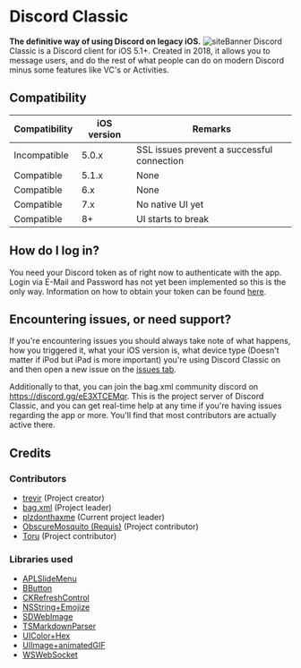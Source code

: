 # Discord Classic
**The definitive way of using Discord on legacy iOS.**
![siteBanner](https://github.com/user-attachments/assets/ea272fc6-c230-4579-a81c-a8e28d941ace)
Discord Classic is a Discord client for iOS 5.1+. Created in 2018, it allows you to message users, and do the rest of what people can do on modern Discord minus some features like VC's or Activities.

## Compatibility
| Compatibility  | iOS version | Remarks |
| ------------- | ------------- | ------------- |
| Incompatible  | 5.0.x  | SSL issues prevent a successful connection |
| Compatible  | 5.1.x  | None |
| Compatible  | 6.x  | None |
| Compatible  | 7.x  | No native UI yet |
| Compatible  | 8+  | UI starts to break |

## How do I log in?
You need your Discord token as of right now to authenticate with the app. Login via E-Mail and Password has not yet been implemented so this is the only way. Information on how to obtain your token can be found [here](https://www.youtube.com/watch?v=LnBnm_tZlyU).

## Encountering issues, or need support?
If you're encountering issues you should always take note of what happens, how you triggered it, what your iOS version is, what device type (Doesn't matter if iPod but iPad is more important) you're using Discord Classic on and then open a new issue on the [issues tab](https://github.com/bag-xml/Discord-Classic/issues).

Additionally to that, you can join the bag.xml community discord on https://discord.gg/eE3XTCEMqr. This is the project server of Discord Classic, and you can get real-time help at any time if you're having issues regarding the app or more. You'll find that most contributors are actually active there.

## Credits
### Contributors
- [trevir](https://github.com/trev3d) (Project creator)
- [bag.xml](https://github.com/bag-xml) (Project leader)
- [plzdonthaxme](https://github.com/justtryingthingsout) (Current project leader)
- [ObscureMosquito (Requis)](https://github.com/ObscureMosquito) (Project contributor)
- [Toru](https://github.com/ToruTheRedFox) (Project contributor)

### Libraries used
- [APLSlideMenu](https://github.com/apploft/APLSlideMenu)
- [BButton](https://github.com/mattlawer/BButton)
- [CKRefreshControl](https://github.com/instructure/CKRefreshControl)
- [NSString+Emojize](https://github.com/diy/nsstringemojize)
- [SDWebImage](https://github.com/SDWebImage/SDWebImage)
- [TSMarkdownParser](https://github.com/laptobbe/TSMarkdownParser)
- [UIColor+Hex](https://github.com/bag-xml/UIColor-Hex)
- [UIImage+animatedGIF](https://github.com/mayoff/uiimage-from-animated-gif)
- [WSWebSocket](https://github.com/ndcube/WebSocket-for-Objective-C)
